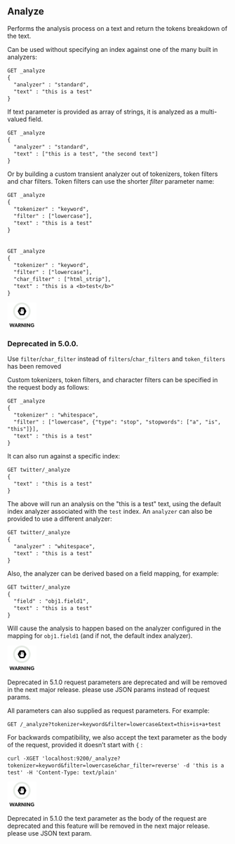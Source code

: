 ## Analyze

Performs the analysis process on a text and return the tokens breakdown of the text.

Can be used without specifying an index against one of the many built in analyzers:
    
    
    GET _analyze
    {
      "analyzer" : "standard",
      "text" : "this is a test"
    }

If text parameter is provided as array of strings, it is analyzed as a multi-valued field.
    
    
    GET _analyze
    {
      "analyzer" : "standard",
      "text" : ["this is a test", "the second text"]
    }

Or by building a custom transient analyzer out of tokenizers, token filters and char filters. Token filters can use the shorter _filter_ parameter name:
    
    
    GET _analyze
    {
      "tokenizer" : "keyword",
      "filter" : ["lowercase"],
      "text" : "this is a test"
    }
    
    
    GET _analyze
    {
      "tokenizer" : "keyword",
      "filter" : ["lowercase"],
      "char_filter" : ["html_strip"],
      "text" : "this is a <b>test</b>"
    }

![Warning](images/icons/warning.png)

### Deprecated in 5.0.0. 

Use `filter`/`char_filter` instead of `filters`/`char_filters` and `token_filters` has been removed 

Custom tokenizers, token filters, and character filters can be specified in the request body as follows:
    
    
    GET _analyze
    {
      "tokenizer" : "whitespace",
      "filter" : ["lowercase", {"type": "stop", "stopwords": ["a", "is", "this"]}],
      "text" : "this is a test"
    }

It can also run against a specific index:
    
    
    GET twitter/_analyze
    {
      "text" : "this is a test"
    }

The above will run an analysis on the "this is a test" text, using the default index analyzer associated with the `test` index. An `analyzer` can also be provided to use a different analyzer:
    
    
    GET twitter/_analyze
    {
      "analyzer" : "whitespace",
      "text" : "this is a test"
    }

Also, the analyzer can be derived based on a field mapping, for example:
    
    
    GET twitter/_analyze
    {
      "field" : "obj1.field1",
      "text" : "this is a test"
    }

Will cause the analysis to happen based on the analyzer configured in the mapping for `obj1.field1` (and if not, the default index analyzer).

![Warning](images/icons/warning.png)

Deprecated in 5.1.0 request parameters are deprecated and will be removed in the next major release. please use JSON params instead of request params. 

All parameters can also supplied as request parameters. For example:
    
    
    GET /_analyze?tokenizer=keyword&filter=lowercase&text=this+is+a+test

For backwards compatibility, we also accept the text parameter as the body of the request, provided it doesn’t start with `{` :
    
    
    curl -XGET 'localhost:9200/_analyze?tokenizer=keyword&filter=lowercase&char_filter=reverse' -d 'this is a test' -H 'Content-Type: text/plain'

![Warning](images/icons/warning.png)

Deprecated in 5.1.0 the text parameter as the body of the request are deprecated and this feature will be removed in the next major release. please use JSON text param. 
